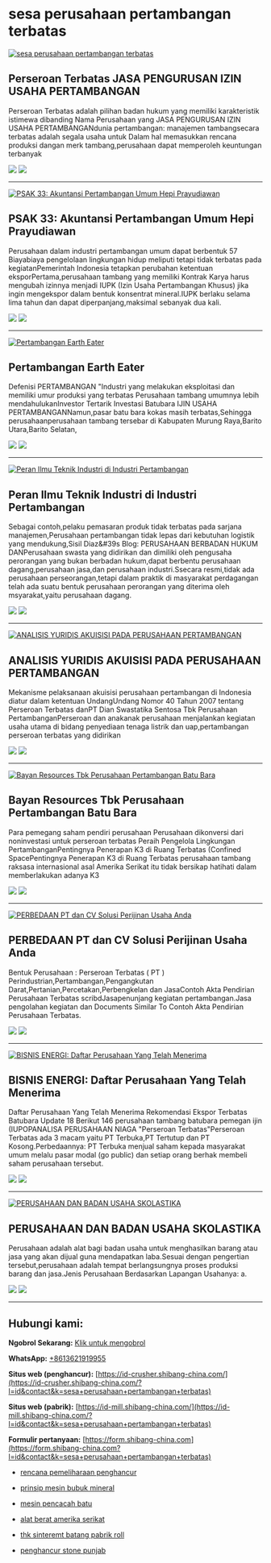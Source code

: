 # sesa perusahaan pertambangan terbatas

<a href="https://swt.shibang-china.com/?l=id&img&k=sesa+perusahaan+pertambangan+terbatas" target="_blank">![sesa perusahaan pertambangan terbatas](http://static.shibang-china.com/all-800x300/434.jpg)</a>

## Perseroan Terbatas JASA PENGURUSAN IZIN USAHA PERTAMBANGAN
Perseroan Terbatas adalah pilihan badan hukum yang memiliki karakteristik istimewa dibanding Nama Perusahaan yang JASA PENGURUSAN IZIN USAHA PERTAMBANGANdunia pertambangan: manajemen tambangsecara terbatas adalah segala usaha untuk Dalam hal memasukkan rencana produksi dangan merk tambang,perusahaan dapat memperoleh keuntungan terbanyak


<a href="https://whatsapp.shibangsoft.com/WhatsApp.php" target="_blank" title="WhatsApp">![](http://static.shibang-china.com/icon/whatsapp.png)</a> <a href="https://swt.shibang-china.com/?l=id&icon&k=sesa+perusahaan+pertambangan+terbatas" target="_blank">![](http://static.shibang-china.com/icon/chat-id.png)</a>

---

<a href="https://swt.shibang-china.com/?l=id&img&k=sesa+perusahaan+pertambangan+terbatas" target="_blank">![PSAK 33: Akuntansi Pertambangan Umum Hepi Prayudiawan](http://static.shibang-china.com/all-800x300/279.jpg)</a>

## PSAK 33: Akuntansi Pertambangan Umum Hepi Prayudiawan
Perusahaan dalam industri pertambangan umum dapat berbentuk 57 Biayabiaya pengelolaan lingkungan hidup meliputi tetapi tidak terbatas pada kegiatanPemerintah Indonesia tetapkan perubahan ketentuan eksporPertama,perusahaan tambang yang memiliki Kontrak Karya harus mengubah izinnya menjadi IUPK (Izin Usaha Pertambangan Khusus) jika ingin mengekspor dalam bentuk konsentrat mineral.IUPK berlaku selama lima tahun dan dapat diperpanjang,maksimal sebanyak dua kali.


<a href="https://whatsapp.shibangsoft.com/WhatsApp.php" target="_blank" title="WhatsApp">![](http://static.shibang-china.com/icon/whatsapp.png)</a> <a href="https://swt.shibang-china.com/?l=id&icon&k=sesa+perusahaan+pertambangan+terbatas" target="_blank">![](http://static.shibang-china.com/icon/chat-id.png)</a>

---

<a href="https://swt.shibang-china.com/?l=id&img&k=sesa+perusahaan+pertambangan+terbatas" target="_blank">![Pertambangan Earth Eater](http://static.shibang-china.com/all-800x300/263.jpg)</a>

## Pertambangan Earth Eater
Defenisi PERTAMBANGAN "Industri yang melakukan eksploitasi dan memiliki umur produksi yang terbatas Perusahaan tambang umumnya lebih mendahulukanInvestor Tertarik Investasi Batubara IJIN USAHA PERTAMBANGANNamun,pasar batu bara kokas masih terbatas,Sehingga perusahaanperusahaan tambang tersebar di Kabupaten Murung Raya,Barito Utara,Barito Selatan,


<a href="https://whatsapp.shibangsoft.com/WhatsApp.php" target="_blank" title="WhatsApp">![](http://static.shibang-china.com/icon/whatsapp.png)</a> <a href="https://swt.shibang-china.com/?l=id&icon&k=sesa+perusahaan+pertambangan+terbatas" target="_blank">![](http://static.shibang-china.com/icon/chat-id.png)</a>

---

<a href="https://swt.shibang-china.com/?l=id&img&k=sesa+perusahaan+pertambangan+terbatas" target="_blank">![Peran Ilmu Teknik Industri di Industri Pertambangan](http://static.shibang-china.com/all-800x300/881.jpg)</a>

## Peran Ilmu Teknik Industri di Industri Pertambangan
Sebagai contoh,pelaku pemasaran produk tidak terbatas pada sarjana manajemen,Perusahaan pertambangan tidak lepas dari kebutuhan logistik yang mendukung,Sisil Diaz&#39s Blog: PERUSAHAAN BERBADAN HUKUM DANPerusahaan swasta yang didirikan dan dimiliki oleh pengusaha perorangan yang bukan berbadan hukum,dapat berbentu perusahaan dagang,perusahaan jasa,dan perusahaan industri.Ssecara resmi,tidak ada perusahaan perseorangan,tetapi dalam praktik di masyarakat perdagangan telah ada suatu bentuk perusahaan perorangan yang diterima oleh msyarakat,yaitu perusahaan dagang.


<a href="https://whatsapp.shibangsoft.com/WhatsApp.php" target="_blank" title="WhatsApp">![](http://static.shibang-china.com/icon/whatsapp.png)</a> <a href="https://swt.shibang-china.com/?l=id&icon&k=sesa+perusahaan+pertambangan+terbatas" target="_blank">![](http://static.shibang-china.com/icon/chat-id.png)</a>

---

<a href="https://swt.shibang-china.com/?l=id&img&k=sesa+perusahaan+pertambangan+terbatas" target="_blank">![ANALISIS YURIDIS AKUISISI PADA PERUSAHAAN PERTAMBANGAN](http://static.shibang-china.com/all-800x300/1232.jpg)</a>

## ANALISIS YURIDIS AKUISISI PADA PERUSAHAAN PERTAMBANGAN
Mekanisme pelaksanaan akuisisi perusahaan pertambangan di Indonesia diatur dalam ketentuan UndangUndang Nomor 40 Tahun 2007 tentang Perseroan Terbatas danPT Dian Swastatika Sentosa Tbk Perusahaan PertambanganPerseroan dan anakanak perusahaan menjalankan kegiatan usaha utama di bidang penyediaan tenaga listrik dan uap,pertambangan perseroan terbatas yang didirikan


<a href="https://whatsapp.shibangsoft.com/WhatsApp.php" target="_blank" title="WhatsApp">![](http://static.shibang-china.com/icon/whatsapp.png)</a> <a href="https://swt.shibang-china.com/?l=id&icon&k=sesa+perusahaan+pertambangan+terbatas" target="_blank">![](http://static.shibang-china.com/icon/chat-id.png)</a>

---

<a href="https://swt.shibang-china.com/?l=id&img&k=sesa+perusahaan+pertambangan+terbatas" target="_blank">![Bayan Resources Tbk Perusahaan Pertambangan Batu Bara](http://static.shibang-china.com/all-800x300/792.jpg)</a>

## Bayan Resources Tbk Perusahaan Pertambangan Batu Bara
Para pemegang saham pendiri perusahaan Perusahaan dikonversi dari noninvestasi untuk perseroan terbatas Peraih Pengelola Lingkungan PertambanganPentingnya Penerapan K3 di Ruang Terbatas (Confined SpacePentingnya Penerapan K3 di Ruang Terbatas perusahaan tambang raksasa internasional asal Amerika Serikat itu tidak bersikap hatihati dalam memberlakukan adanya K3


<a href="https://whatsapp.shibangsoft.com/WhatsApp.php" target="_blank" title="WhatsApp">![](http://static.shibang-china.com/icon/whatsapp.png)</a> <a href="https://swt.shibang-china.com/?l=id&icon&k=sesa+perusahaan+pertambangan+terbatas" target="_blank">![](http://static.shibang-china.com/icon/chat-id.png)</a>

---

<a href="https://swt.shibang-china.com/?l=id&img&k=sesa+perusahaan+pertambangan+terbatas" target="_blank">![PERBEDAAN PT dan CV Solusi Perijinan Usaha Anda](http://static.shibang-china.com/all-800x300/706.jpg)</a>

## PERBEDAAN PT dan CV Solusi Perijinan Usaha Anda
Bentuk Perusahaan : Perseroan Terbatas ( PT ) Perindustrian,Pertambangan,Pengangkutan Darat,Pertanian,Percetakan,Perbengkelan dan JasaContoh Akta Pendirian Perusahaan Terbatas scribdJasapenunjang kegiatan pertambangan.Jasa pengolahan kegiatan dan Documents Similar To Contoh Akta Pendirian Perusahaan Terbatas.


<a href="https://whatsapp.shibangsoft.com/WhatsApp.php" target="_blank" title="WhatsApp">![](http://static.shibang-china.com/icon/whatsapp.png)</a> <a href="https://swt.shibang-china.com/?l=id&icon&k=sesa+perusahaan+pertambangan+terbatas" target="_blank">![](http://static.shibang-china.com/icon/chat-id.png)</a>

---

<a href="https://swt.shibang-china.com/?l=id&img&k=sesa+perusahaan+pertambangan+terbatas" target="_blank">![BISNIS ENERGI: Daftar Perusahaan Yang Telah Menerima](http://static.shibang-china.com/all-800x300/1113.jpg)</a>

## BISNIS ENERGI: Daftar Perusahaan Yang Telah Menerima
Daftar Perusahaan Yang Telah Menerima Rekomendasi Ekspor Terbatas Batubara Update 18 Berikut 146 perusahaan tambang batubara pemegan ijin (IUPOPANALISA PERUSAHAAN NIAGA "Perseroan Terbatas"Perseroan Terbatas ada 3 macam yaitu PT Terbuka,PT Tertutup dan PT Kosong.Perbedaannya: PT Terbuka menjual saham kepada masyarakat umum melalu pasar modal (go public) dan setiap orang berhak membeli saham perusahaan tersebut.


<a href="https://whatsapp.shibangsoft.com/WhatsApp.php" target="_blank" title="WhatsApp">![](http://static.shibang-china.com/icon/whatsapp.png)</a> <a href="https://swt.shibang-china.com/?l=id&icon&k=sesa+perusahaan+pertambangan+terbatas" target="_blank">![](http://static.shibang-china.com/icon/chat-id.png)</a>

---

<a href="https://swt.shibang-china.com/?l=id&img&k=sesa+perusahaan+pertambangan+terbatas" target="_blank">![PERUSAHAAN DAN BADAN USAHA SKOLASTIKA](http://static.shibang-china.com/all-800x300/761.jpg)</a>

## PERUSAHAAN DAN BADAN USAHA SKOLASTIKA
Perusahaan adalah alat bagi badan usaha untuk menghasilkan barang atau jasa yang akan dijual guna mendapatkan laba.Sesuai dengan pengertian tersebut,perusahaan adalah tempat berlangsungnya proses produksi barang dan jasa.Jenis Perusahaan Berdasarkan Lapangan Usahanya: a.

<a href="https://whatsapp.shibangsoft.com/WhatsApp.php" target="_blank" title="WhatsApp">![](http://static.shibang-china.com/icon/whatsapp.png)</a> <a href="https://swt.shibang-china.com/?l=id&icon&k=sesa+perusahaan+pertambangan+terbatas" target="_blank">![](http://static.shibang-china.com/icon/chat-id.png)</a>

---
## Hubungi kami:

**Ngobrol Sekarang:** [Klik untuk mengobrol](https://swt.shibang-china.com?l=id&contact&k=sesa+perusahaan+pertambangan+terbatas)

**WhatsApp:**  [+8613621919955](https://whatsapp.shibangsoft.com/WhatsApp.php)

**Situs web (penghancur):** [https://id-crusher.shibang-china.com/](https://id-crusher.shibang-china.com/?l=id&contact&k=sesa+perusahaan+pertambangan+terbatas)

**Situs web (pabrik):** [https://id-mill.shibang-china.com/](https://id-mill.shibang-china.com/?l=id&contact&k=sesa+perusahaan+pertambangan+terbatas)

**Formulir pertanyaan:** [https://form.shibang-china.com](https://form.shibang-china.com?l=id&contact&k=sesa+perusahaan+pertambangan+terbatas)

* [rencana pemeliharaan penghancur](../31/rencana%20pemeliharaan%20penghancur.md)

* [prinsip mesin bubuk mineral](../40/prinsip%20mesin%20bubuk%20mineral.md)

* [mesin pencacah batu](../36/mesin%20pencacah%20batu.md)

* [alat berat amerika serikat](../39/alat%20berat%20amerika%20serikat.md)

* [thk sinteremt batang pabrik roll](../34/thk%20sinteremt%20batang%20pabrik%20roll.md)

* [penghancur stone punjab](../31/penghancur%20stone%20punjab.md)